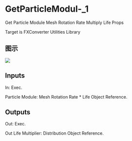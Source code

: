 # GetParticleModul-_1

Get Particle Module Mesh Rotation Rate Multiply Life Props

Target is FXConverter Utilities Library

## 图示

![]($-20221218-19021049.png)

## Inputs

In: Exec.

Particle Module: Mesh Rotation Rate * Life Object Reference.  

## Outputs

Out: Exec.

Out Life Multiplier: Distribution Object Reference.


